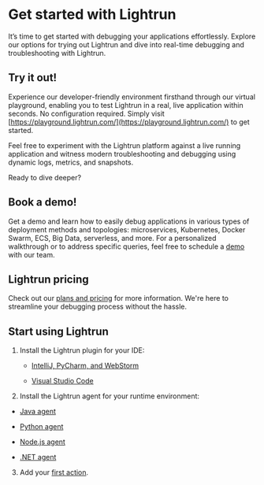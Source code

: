 # Get started with Lightrun

It’s time to get started with debugging your applications effortlessly. Explore our options for trying out Lightrun and dive into real-time debugging and troubleshooting with Lightrun.

## Try it out!

Experience our developer-friendly environment firsthand through our virtual playground, enabling you to test Lightrun in a real, live application within seconds. No configuration required. Simply visit [https://playground.lightrun.com/](https://playground.lightrun.com/) to get started.

Feel free to experiment with the Lightrun platform against a live running application and witness modern troubleshooting and debugging using dynamic logs, metrics, and snapshots.

Ready to dive deeper?

## Book a demo!

Get a demo and learn how to easily debug applications in various types of deployment methods and topologies: microservices, Kubernetes, Docker Swarm, ECS, Big Data, serverless, and more.
For a personalized walkthrough or to address specific queries, feel free to schedule a [demo](https://lightrun.com/get-a-lightrun-demo/) with our team.

## Lightrun pricing 

Check out our [plans and pricing](https://lightrun.com/pricing/) for more information. We're here to streamline your debugging process without the hassle.

## Start using Lightrun

1. Install the Lightrun plugin for your IDE:

   - [IntelliJ, PyCharm, and WebStorm](plugin.md)

   - [Visual Studio Code](vscode/vscode-install-plugin.md)

2.  Install the Lightrun agent for your runtime environment:

   - [Java agent](jvm/agent.md)

   - [Python agent](python/agent.md)

   - [Node.js agent](node/agent.md)

   - [.NET agent](dotnet/agent.md)

3. Add your [first action](actions.md).
